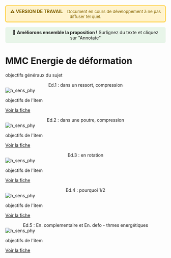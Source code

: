 <div style="background-color: #fff3cd; border: 2px solid #ffc107; border-radius: 5px; padding: 8px 12px; margin: 15px 0; text-align: center;">
  <strong style="color: #856404; font-size: 14px;">⚠️ VERSION DE TRAVAIL</strong>
  <span style="color: #856404; margin-left: 10px; font-size: 13px;">
    Document en cours de développement à ne pas diffuser tel quel.
  </span>
</div>

<div style="background-color: #e8f5e9; padding: 8px 12px; margin: 15px 0; border-radius: 5px; text-align: center; font-size: 14px;">
  💬 <strong>Améliorons ensemble la proposition !</strong> Surlignez du texte et cliquez sur "Annotate"
</div>


# MMC Energie de déformation
objectifs généraux du sujet

<div class="card-container">


  <!-- Carte 1 -->
  <div class="card">
    <div class="card-header" style="text-align: center;">
      Ed.1 : dans un ressort, compression
    </div>
    <div class="card-body">
      <img src="../../_static/images/MMC/wolver_inprogress.png" alt="h_sens_phy" class="img-responsive">
      <p> objectifs de l'item </p>
      <p class="card-footer-link">
        <a href="../MMC_Ed/MMC_Ed1.html" class="card-link">
          Voir la fiche <i class="fas fa-arrow-right"></i>
        </a>
      </p>
    </div>
  </div>

  <!-- Carte 2 -->
  <div class="card">
    <div class="card-header" style="text-align: center;">
      Ed.2 : dans une poutre, compression
    </div>
    <div class="card-body">
      <img src="../../_static/images/MMC/wolver_inprogress.png" alt="h_sens_phy" class="img-responsive">
      <p> objectifs de l'item  </p>
      <p class="card-footer-link">
        <a href="../MMC_Ed/MMC_Ed2.html" class="card-link">
          Voir la fiche <i class="fas fa-arrow-right"></i>
        </a>
      </p>
    </div>
  </div>

  
  <!-- Carte 3 -->
  <div class="card">
    <div class="card-header" style="text-align: center;">
      Ed.3 : en rotation
    </div>
    <div class="card-body">
      <img src="../../_static/images/MMC/wolver_inprogress.png" alt="h_sens_phy" class="img-responsive">
      <p> objectifs de l'item </p>
      <p class="card-footer-link">
        <a href="../MMC_Ed/MMC_Ed3.html" class="card-link">
          Voir la fiche <i class="fas fa-arrow-right"></i>
        </a>
      </p>
    </div>
  </div>

  <!-- Carte 4 -->
  <div class="card">
    <div class="card-header" style="text-align: center;">
      Ed.4 : pourquoi 1/2
    </div>
    <div class="card-body">
      <img src="../../_static/images/MMC/wolver_inprogress.png" alt="h_sens_phy" class="img-responsive">
      <p> objectifs de l'item </p>
      <p class="card-footer-link">
        <a href="../MMC_Ed/MMC_Ed4.html" class="card-link">
          Voir la fiche <i class="fas fa-arrow-right"></i>
        </a>
      </p>
    </div>
  </div>


  <!-- Carte 5 -->
  <div class="card">
    <div class="card-header" style="text-align: center;">
      Ed.5 : En. complementaire et En. defo - thmes energétiques
    </div>
    <div class="card-body">
      <img src="../../_static/images/MMC/wolver_inprogress.png" alt="h_sens_phy" class="img-responsive">
      <p> objectifs de l'item </p>
      <p class="card-footer-link">
        <a href="../MMC_Ed/MMC_Ed5.html" class="card-link">
          Voir la fiche <i class="fas fa-arrow-right"></i>
        </a>
      </p>
    </div>
  </div>

</div>
